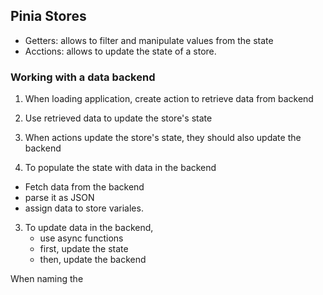 



## Pinia Stores

- Getters: allows to filter and manipulate values from the state
- Acctions: allows to update the state of a store.

### Working with a data backend
1. When loading application, create action to retrieve data from backend
2. Use retrieved data to update the store's state
2. When actions update the store's state, they should also update the backend


3. To populate the state with data in the backend 
- Fetch data from the backend
- parse it as JSON
- assign data to store variales.


3. To update data in the backend, 
    - use async functions
    - first, update the state
    - then, update the backend


When naming the 
